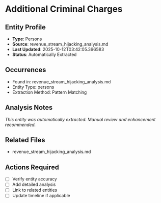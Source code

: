 # Additional Criminal Charges

## Entity Profile
- **Type**: Persons
- **Source**: revenue_stream_hijacking_analysis.md
- **Last Updated**: 2025-10-12T03:42:05.396583
- **Status**: Automatically Extracted

## Occurrences
- Found in: revenue_stream_hijacking_analysis.md
- Entity Type: persons
- Extraction Method: Pattern Matching

## Analysis Notes
*This entity was automatically extracted. Manual review and enhancement recommended.*

## Related Files
- revenue_stream_hijacking_analysis.md

## Actions Required
- [ ] Verify entity accuracy
- [ ] Add detailed analysis
- [ ] Link to related entities
- [ ] Update timeline if applicable
